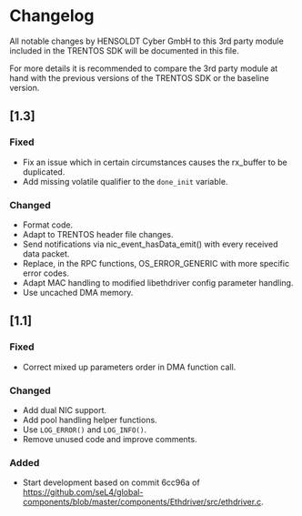 # Changelog

All notable changes by HENSOLDT Cyber GmbH to this 3rd party module included in
the TRENTOS SDK will be documented in this file.

For more details it is recommended to compare the 3rd party module at hand with
the previous versions of the TRENTOS SDK or the baseline version.

## [1.3]

### Fixed

- Fix an issue which in certain circumstances causes the rx_buffer to be
duplicated.
- Add missing volatile qualifier to the `done_init` variable.

### Changed

- Format code.
- Adapt to TRENTOS header file changes.
- Send notifications via nic_event_hasData_emit() with every received data
  packet.
- Replace, in the RPC functions, OS_ERROR_GENERIC with more specific error
  codes.
- Adapt MAC handling to modified libethdriver config parameter handling.
- Use uncached DMA memory.

## [1.1]

### Fixed

- Correct mixed up parameters order in DMA function call.

### Changed

- Add dual NIC support.
- Add pool handling helper functions.
- Use `LOG_ERROR()` and `LOG_INFO()`.
- Remove unused code and improve comments.

### Added

- Start development based on commit 6cc96a of
<https://github.com/seL4/global-components/blob/master/components/Ethdriver/src/ethdriver.c>.
